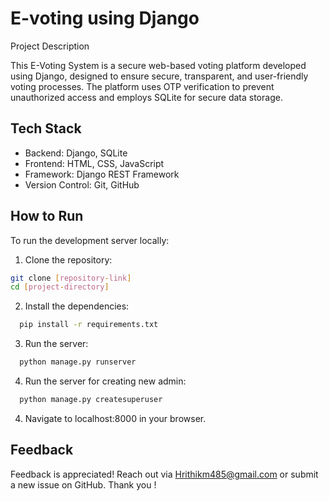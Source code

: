 # E-voting using Django
Project Description

This E-Voting System is a secure web-based voting platform developed using Django, designed to ensure secure, transparent, and user-friendly voting processes. The platform uses OTP verification to prevent unauthorized access and employs SQLite for secure data storage.

## Tech Stack

 - Backend: Django, SQLite
 - Frontend: HTML, CSS, JavaScript
 - Framework: Django REST Framework
 - Version Control: Git, GitHub
## How to Run
To run the development server locally:

1. Clone the repository:
```bash
git clone [repository-link]
cd [project-directory]

```
2. Install the dependencies:
```bash
  pip install -r requirements.txt
  ```
3. Run the server:
```bash
  python manage.py runserver
  ```
4. Run the server for creating new admin:
```bash
  python manage.py createsuperuser
  ```
4. Navigate to localhost:8000 in your browser.

## Feedback
Feedback is appreciated! Reach out via Hrithikm485@gmail.com or submit a new issue on GitHub.
Thank you !
